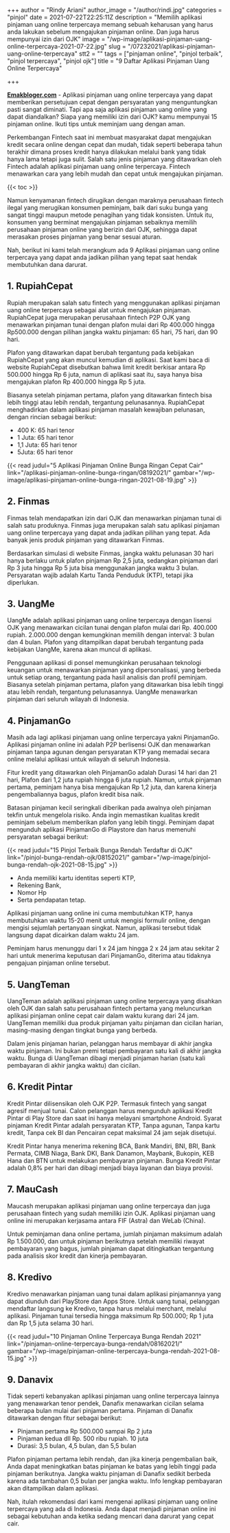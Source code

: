+++
author = "Rindy Ariani"
author_image = "/author/rindi.jpg"
categories = "pinjol"
date = 2021-07-22T22:25:11Z
description = "Memilih aplikasi pinjaman uang online terpercaya memang sebuah keharusan yang harus anda lakukan sebelum mengajukan pinjaman online. Dan juga harus mempunyai izin dari OJK"
image = "/wp-image/aplikasi-pinjaman-uang-online-terpercaya-2021-07-22.jpg"
slug = "/07232021/aplikasi-pinjaman-uang-online-terpercaya"
stt2 = ""
tags = ["pinjaman online", "pinjol terbaik", "pinjol terpercaya", "pinjol ojk"]
title = "9 Daftar Aplikasi Pinjaman Uang Online Terpercaya"

+++

[**Emakbloger.com**](/) - Aplikasi pinjaman uang online terpercaya yang dapat memberikan persetujuan cepat dengan persyaratan yang menguntungkan pasti sangat diminati. Tapi apa saja aplikasi pinjaman uang online yang dapat diandalkan? Siapa yang memiliki izin dari OJK? kamu mempunyai 15 pinjaman online. Ikuti tips untuk meminjam uang dengan aman.

Perkembangan Fintech saat ini membuat masyarakat dapat mengajukan kredit secara online dengan cepat dan mudah, tidak seperti beberapa tahun terakhir dimana proses kredit hanya dilakukan melalui bank yang tidak hanya lama tetapi juga sulit. Salah satu jenis pinjaman yang ditawarkan oleh Fintech adalah aplikasi pinjaman uang online terpercaya. Fintech menawarkan cara yang lebih mudah dan cepat untuk mengajukan pinjaman.

{{< toc >}}

Namun kenyamanan fintech dirugikan dengan maraknya perusahaan fintech ilegal yang merugikan konsumen peminjam, baik dari suku bunga yang sangat tinggi maupun metode penagihan yang tidak konsisten. Untuk itu, konsumen yang berminat mengajukan pinjaman sebaiknya memilih perusahaan pinjaman online yang berizin dari OJK, sehingga dapat merasakan proses pinjaman yang benar sesuai aturan.

Nah, berikut ini kami telah merangkum ada 9 Aplikasi pinjaman uang online terpercaya yang dapat anda jadikan pilihan yang tepat saat hendak membutuhkan dana darurat.

## 1. RupiahCepat

Rupiah merupakan salah satu fintech yang menggunakan aplikasi pinjaman uang online terpercaya sebagai alat untuk mengajukan pinjaman. RupiahCepat juga merupakan perusahaan fintech P2P OJK yang menawarkan pinjaman tunai dengan plafon mulai dari Rp 400.000 hingga Rp500.000 dengan pilihan jangka waktu pinjaman: 65 hari, 75 hari, dan 90 hari.

Plafon yang ditawarkan dapat berubah tergantung pada kebijakan RupiahCepat yang akan muncul kemudian di aplikasi. Saat kami baca di website RupiahCepat disebutkan bahwa limit kredit berkisar antara Rp 500.000 hingga Rp 6 juta, namun di aplikasi saat itu, saya hanya bisa mengajukan plafon Rp 400.000 hingga Rp 5 juta.

Biasanya setelah pinjaman pertama, plafon yang ditawarkan fintech bisa lebih tinggi atau lebih rendah, tergantung pelunasannya. RupiahCepat menghadirkan dalam aplikasi pinjaman masalah kewajiban pelunasan, dengan rincian sebagai berikut:

- 400 K: 65 hari tenor
- 1 Juta: 65 hari tenor
- 1,1 Juta: 65 hari tenor
- 5Juta: 65 hari tenor

{{< read judul="5 Aplikasi Pinjaman Online Bunga Ringan Cepat Cair" link="/aplikasi-pinjaman-online-bunga-ringan/08192021/" gambar="/wp-image/aplikasi-pinjaman-online-bunga-ringan-2021-08-19.jpg" >}}

## 2. Finmas

Finmas telah mendapatkan izin dari OJK dan menawarkan pinjaman tunai di salah satu produknya. Finmas juga merupakan salah satu aplikasi pinjaman uang online terpercaya yang dapat anda jadikan pilihan yang tepat. Ada banyak jenis produk pinjaman yang ditawarkan Finmas.

Berdasarkan simulasi di website Finmas, jangka waktu pelunasan 30 hari hanya berlaku untuk plafon pinjaman Rp 2,5 juta, sedangkan pinjaman dari Rp 3 juta hingga Rp 5 juta bisa menggunakan jangka waktu 3 bulan. Persyaratan wajib adalah Kartu Tanda Penduduk (KTP), tetapi jika diperlukan.

## 3. UangMe

UangMe adalah aplikasi pinjaman uang online terpercaya dengan lisensi OJK yang menawarkan cicilan tunai dengan plafon mulai dari Rp. 400.000 rupiah. 2.000.000 dengan kemungkinan memilih dengan interval: 3 bulan dan 4 bulan. Plafon yang ditampilkan dapat berubah tergantung pada kebijakan UangMe, karena akan muncul di aplikasi.

Penggunaan aplikasi di ponsel memungkinkan perusahaan teknologi keuangan untuk menawarkan pinjaman yang dipersonalisasi, yang berbeda untuk setiap orang, tergantung pada hasil analisis dan profil peminjam. Biasanya setelah pinjaman pertama, plafon yang ditawarkan bisa lebih tinggi atau lebih rendah, tergantung pelunasannya. UangMe menawarkan pinjaman dari seluruh wilayah di Indonesia.

## 4. PinjamanGo

Masih ada lagi aplikasi pinjaman uang online terpercaya yakni PinjamanGo. Aplikasi pinjaman online ini adalah P2P berlisensi OJK dan menawarkan pinjaman tanpa agunan dengan persyaratan KTP yang memadai secara online melalui aplikasi untuk wilayah di seluruh Indonesia.

Fitur kredit yang ditawarkan oleh PinjamanGo adalah Durasi 14 hari dan 21 hari, Plafon dari 1,2 juta rupiah hingga 6 juta rupiah. Namun, untuk pinjaman pertama, peminjam hanya bisa mengajukan Rp 1,2 juta, dan karena kinerja pengembaliannya bagus, plafon kredit bisa naik.

Batasan pinjaman kecil seringkali diberikan pada awalnya oleh pinjaman tekfin untuk mengelola risiko. Anda ingin memastikan kualitas kredit peminjam sebelum memberikan plafon yang lebih tinggi. Peminjam dapat mengunduh aplikasi PinjamanGo di Playstore dan harus memenuhi persyaratan sebagai berikut:

{{< read judul="15 Pinjol Terbaik Bunga Rendah Terdaftar di OJK" link="/pinjol-bunga-rendah-ojk/08152021/" gambar="/wp-image/pinjol-bunga-rendah-ojk-2021-08-15.jpg" >}}

- Anda memiliki kartu identitas seperti KTP,
- Rekening Bank,
- Nomor Hp
- Serta pendapatan tetap.

Aplikasi pinjaman uang online ini cuma membutuhkan KTP, hanya membutuhkan waktu 15-20 menit untuk mengisi formulir online, dengan mengisi sejumlah pertanyaan singkat. Namun, aplikasi tersebut tidak langsung dapat dicairkan dalam waktu 24 jam.

Peminjam harus menunggu dari 1 x 24 jam hingga 2 x 24 jam atau sekitar 2 hari untuk menerima keputusan dari PinjamanGo, diterima atau tidaknya pengajuan pinjaman online tersebut.

## 5. UangTeman

UangTeman adalah aplikasi pinjaman uang online terpercaya yang disahkan oleh OJK dan salah satu perusahaan fintech pertama yang meluncurkan aplikasi pinjaman online cepat cair dalam waktu kurang dari 24 jam. UangTeman memiliki dua produk pinjaman yaitu pinjaman dan cicilan harian, masing-masing dengan tingkat bunga yang berbeda.

Dalam jenis pinjaman harian, pelanggan harus membayar di akhir jangka waktu pinjaman. Ini bukan premi tetapi pembayaran satu kali di akhir jangka waktu. Bunga di UangTeman dibagi menjadi pinjaman harian (satu kali pembayaran di akhir jangka waktu) dan cicilan.

## 6. Kredit Pintar

Kredit Pintar dilisensikan oleh OJK P2P. Termasuk fintech yang sangat agresif menjual tunai. Calon pelanggan harus mengunduh aplikasi Kredit Pintar di Play Store dan saat ini hanya melayani smartphone Android. Syarat pinjaman Kredit Pintar adalah persyaratan KTP, Tanpa agunan, Tanpa kartu kredit, Tanpa cek BI dan Pencairan cepat maksimal 24 jam sejak disetujui.

Kredit Pintar hanya menerima rekening BCA, Bank Mandiri, BNI, BRI, Bank Permata, CIMB Niaga, Bank DKI, Bank Danamon, Maybank, Bukopin, KEB Hana dan BTN untuk melakukan pembayaran pinjaman. Bunga Kredit Pintar adalah 0,8% per hari dan dibagi menjadi biaya layanan dan biaya provisi.

## 7. MauCash

Maucash merupakan aplikasi pinjaman uang online terpercaya dan juga perusahaan fintech yang sudah memiliki izin OJK. Aplikasi pinjaman uang online ini merupakan kerjasama antara FIF (Astra) dan WeLab (China).

Untuk peminjaman dana online pertama, jumlah pinjaman maksimum adalah Rp 1.500.000, dan untuk pinjaman berikutnya setelah memiliki riwayat pembayaran yang bagus, jumlah pinjaman dapat ditingkatkan tergantung pada analisis skor kredit dan kinerja pembayaran.

## 8. Kredivo

Kredivo menawarkan pinjaman uang tunai dalam aplikasi pinjamannya yang dapat diunduh dari PlayStore dan Apps Store. Untuk uang tunai, pelanggan mendaftar langsung ke Kredivo, tanpa harus melalui merchant, melalui aplikasi. Pinjaman tunai tersedia hingga maksimum Rp 500.000; Rp 1 juta dan Rp 1,5 juta selama 30 hari.

{{< read judul="10 Pinjaman Online Terpercaya Bunga Rendah 2021" link="/pinjaman-online-terpercaya-bunga-rendah/08162021/" gambar="/wp-image/pinjaman-online-terpercaya-bunga-rendah-2021-08-15.jpg" >}}

## 9. Danavix

Tidak seperti kebanyakan aplikasi pinjaman uang online terpercaya lainnya yang menawarkan tenor pendek, Danafix menawarkan cicilan selama beberapa bulan mulai dari pinjaman pertama. Pinjaman di Danafix ditawarkan dengan fitur sebagai berikut:

- Pinjaman pertama Rp 500.000 sampai Rp 2 juta
- Pinjaman kedua dll Rp. 500 ribu rupiah. 10 juta
- Durasi: 3,5 bulan, 4,5 bulan, dan 5,5 bulan

Plafon pinjaman pertama lebih rendah, dan jika kinerja pengembalian baik, Anda dapat meningkatkan batas pinjaman ke batas yang lebih tinggi pada pinjaman berikutnya. Jangka waktu pinjaman di Danafix sedikit berbeda karena ada tambahan 0,5 bulan per jangka waktu. Info lengkap pembayaran akan ditampilkan dalam aplikasi.

Nah, itulah rekomendasi dari kami mengenai aplikasi pinjaman uang online terpercaya yang ada di Indonesia. Anda dapat menjadi pinjaman online ini sebagai kebutuhan anda ketika sedang mencari dana darurat yang cepat cair.

